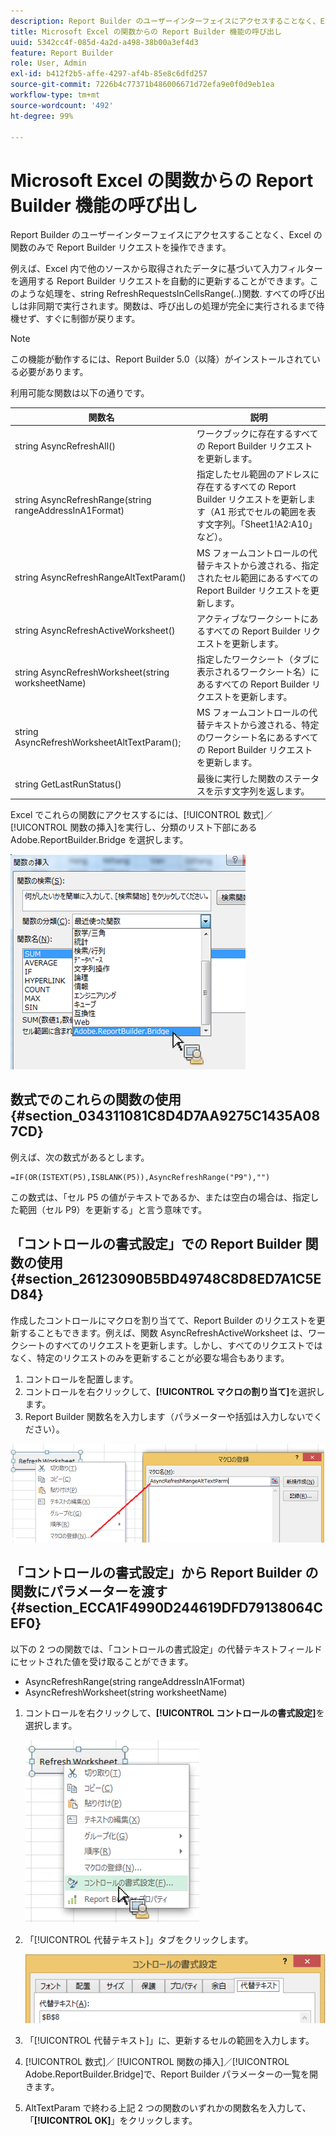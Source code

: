 ```yaml
---
description: Report Builder のユーザーインターフェイスにアクセスすることなく、Excel の関数のみで Report Builder リクエストを操作できます。
title: Microsoft Excel の関数からの Report Builder 機能の呼び出し
uuid: 5342cc4f-085d-4a2d-a498-38b00a3ef4d3
feature: Report Builder
role: User, Admin
exl-id: b412f2b5-affe-4297-af4b-85e8c6dfd257
source-git-commit: 7226b4c77371b486006671d72efa9e0f0d9eb1ea
workflow-type: tm+mt
source-wordcount: '492'
ht-degree: 99%

---
```


# Microsoft Excel の関数からの Report Builder 機能の呼び出し

Report Builder のユーザーインターフェイスにアクセスすることなく、Excel の関数のみで Report Builder リクエストを操作できます。

例えば、Excel 内で他のソースから取得されたデータに基づいて入力フィルターを適用する Report Builder リクエストを自動的に更新することができます。このような処理を、string RefreshRequestsInCellsRange(..)関数. すべての呼び出しは非同期で実行されます。関数は、呼び出しの処理が完全に実行されるまで待機せず、すぐに制御が戻ります。

>[!NOTE]
>
>この機能が動作するには、Report Builder 5.0（以降）がインストールされている必要があります。

利用可能な関数は以下の通りです。

| 関数名 | 説明 |
|---|---|
| string AsyncRefreshAll() | ワークブックに存在するすべての Report Builder リクエストを更新します。 |
| string AsyncRefreshRange(string rangeAddressInA1Format) | 指定したセル範囲のアドレスに存在するすべての Report Builder リクエストを更新します（A1 形式でセルの範囲を表す文字列。「Sheet1!A2:A10」など）。 |
| string AsyncRefreshRangeAltTextParam() | MS フォームコントロールの代替テキストから渡される、指定されたセル範囲にあるすべての Report Builder リクエストを更新します。 |
| string AsyncRefreshActiveWorksheet() | アクティブなワークシートにあるすべての Report Builder リクエストを更新します。 |
| string AsyncRefreshWorksheet(string worksheetName) | 指定したワークシート（タブに表示されるワークシート名）にあるすべての Report Builder リクエストを更新します。 |
| string AsyncRefreshWorksheetAltTextParam(); | MS フォームコントロールの代替テキストから渡される、特定のワークシート名にあるすべての Report Builder リクエストを更新します。 |
| string GetLastRunStatus() | 最後に実行した関数のステータスを示す文字列を返します。 |

Excel でこれらの関数にアクセスするには、[!UICONTROL 数式]／[!UICONTROL 関数の挿入]を実行し、分類のリスト下部にある Adobe.ReportBuilder.Bridge を選択します。

![](assets/arb_functions.png)

## 数式でのこれらの関数の使用 {#section_034311081C8D4D7AA9275C1435A087CD}

例えば、次の数式があるとします。

```
=IF(OR(ISTEXT(P5),ISBLANK(P5)),AsyncRefreshRange("P9"),"")
```

この数式は、「セル P5 の値がテキストであるか、または空白の場合は、指定した範囲（セル P9）を更新する」と言う意味です。

## 「コントロールの書式設定」での Report Builder 関数の使用  {#section_26123090B5BD49748C8D8ED7A1C5ED84}

作成したコントロールにマクロを割り当てて、Report Builder のリクエストを更新することもできます。例えば、関数 AsyncRefreshActiveWorksheet は、ワークシートのすべてのリクエストを更新します。しかし、すべてのリクエストではなく、特定のリクエストのみを更新することが必要な場合もあります。

1. コントロールを配置します。
1. コントロールを右クリックして、**[!UICONTROL マクロの割り当て]**&#x200B;を選択します。
1. Report Builder 関数名を入力します（パラメーターや括弧は入力しないでください）。

![](assets/assign_macro.png)

## 「コントロールの書式設定」から Report Builder の関数にパラメーターを渡す  {#section_ECCA1F4990D244619DFD79138064CEF0}

以下の 2 つの関数では、「コントロールの書式設定」の代替テキストフィールドにセットされた値を受け取ることができます。

* AsyncRefreshRange(string rangeAddressInA1Format)
* AsyncRefreshWorksheet(string worksheetName)

1. コントロールを右クリックして、**[!UICONTROL コントロールの書式設定]**&#x200B;を選択します。

   ![](assets/format_control.png)

1. 「[!UICONTROL 代替テキスト]」タブをクリックします。

   ![](assets/alt_text.png)

1. 「[!UICONTROL 代替テキスト]」に、更新するセルの範囲を入力します。
1. [!UICONTROL 数式]／ [!UICONTROL 関数の挿入]／[!UICONTROL Adobe.ReportBuilder.Bridge]で、Report Builder パラメーターの一覧を開きます。


1. AltTextParam で終わる上記 2 つの関数のいずれかの関数名を入力して、「**[!UICONTROL OK]**」をクリックします。
